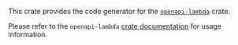 This crate provides the code generator for the
[`openapi-lambda`](https://crates.io/crates/openapi-lambda) crate.

Please refer to the `openapi-lambda`
[crate documentation](https://docs.rs/openapi-lambda) for usage information.
